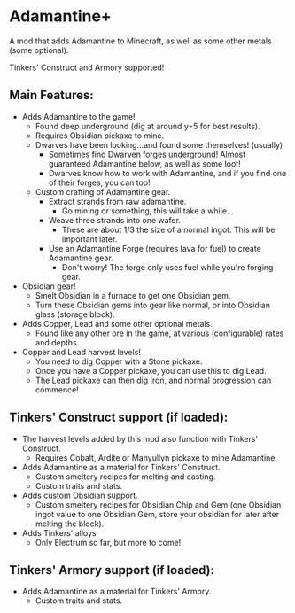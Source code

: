 # Adamantine+

A mod that adds Adamantine to Minecraft, as well as some other metals (some optional).

Tinkers' Construct and Armory supported!

Main Features:
-
- Adds Adamantine to the game!
  - Found deep underground (dig at around y=5 for best results).
  - Requires Obsidian pickaxe to mine.
  - Dwarves have been looking...and found some themselves! (usually)
    - Sometimes find Dwarven forges underground! Almost guaranteed Adamantine below, as well as some loot!
    - Dwarves know how to work with Adamantine, and if you find one of their forges, you can too!
  - Custom crafting of Adamantine gear.
    - Extract strands from raw adamantine.
      - Go mining or something, this will take a while...
    - Weave three strands into one wafer.
      - These are about 1/3 the size of a normal ingot. This will be important later.
    - Use an Adamantine Forge (requires lava for fuel) to create Adamantine gear.
      - Don't worry! The forge only uses fuel while you're forging gear.
- Obsidian gear!
  - Smelt Obsidian in a furnace to get one Obsidian gem.
  - Turn these Obsidian gems into gear like normal, or into Obsidian glass (storage block).
- Adds Copper, Lead and some other optional metals.
  - Found like any other ore in the game, at various (configurable) rates and depths.
- Copper and Lead harvest levels!
  - You need to dig Copper with a Stone pickaxe.
  - Once you have a Copper pickaxe, you can use this to dig Lead.
  - The Lead pickaxe can then dig Iron, and normal progression can commence!

Tinkers' Construct support (if loaded):
-
 - The harvest levels added by this mod also function with Tinkers' Construct.
   - Requires Cobalt, Ardite or Manyullyn pickaxe to mine Adamantine.
 - Adds Adamantine as a material for Tinkers' Construct.
   - Custom smeltery recipes for melting and casting.
   - Custom traits and stats.
 - Adds custom Obsidian support.
   - Custom smeltery recipes for Obsidian Chip and Gem (one Obsidian ingot value to one Obsidian Gem, store your obsidian for later after melting the block).
 - Adds Tinkers' alloys
   - Only Electrum so far, but more to come!

Tinkers' Armory support (if loaded):
-
 - Adds Adamantine as a material for Tinkers' Armory.
   - Custom traits and stats.
